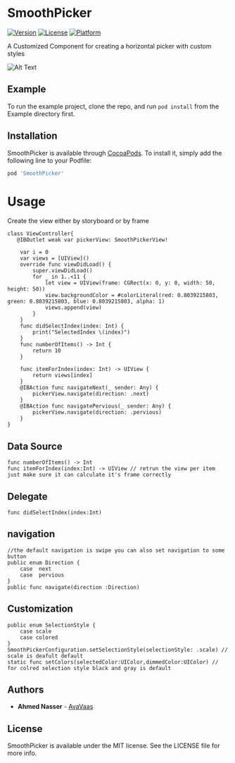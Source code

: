 # SmoothPicker
[![Version](https://img.shields.io/cocoapods/v/SmoothPicker.svg?style=flat)](https://cocoapods.org/pods/SmoothPicker)
[![License](https://img.shields.io/cocoapods/l/SmoothPicker.svg?style=flat)](https://cocoapods.org/pods/SmoothPicker)
[![Platform](https://img.shields.io/cocoapods/p/SmoothPicker.svg?style=flat)](https://cocoapods.org/pods/SmoothPicker)

A Customized Component for creating a horizontal picker with custom styles 


![Alt Text](https://media.giphy.com/media/45bEffMoHH5UzskrgJ/giphy.gif)


## Example

To run the example project, clone the repo, and run `pod install` from the Example directory first.


## Installation

SmoothPicker is available through [CocoaPods](https://cocoapods.org). To install
it, simply add the following line to your Podfile:

```ruby
pod 'SmoothPicker'
```

# Usage

Create the view either by storyboard or by frame 
<br />

```
class ViewController{
   @IBOutlet weak var pickerView: SmoothPickerView!
    
    var i = 0
    var views = [UIView]()
    override func viewDidLoad() {
        super.viewDidLoad()
        for _ in 1..<11 {
            let view = UIView(frame: CGRect(x: 0, y: 0, width: 50, height: 50))
            view.backgroundColor = #colorLiteral(red: 0.8039215803, green: 0.8039215803, blue: 0.8039215803, alpha: 1)
            views.append(view)
        }
    }
    func didSelectIndex(index: Int) {
        print("SelectedIndex \(index)")
    }   
    func numberOfItems() -> Int {
        return 10
    }
    
    func itemForIndex(index: Int) -> UIView {
        return views[index]
    }
    @IBAction func navigateNext(_ sender: Any) {
        pickerView.navigate(direction: .next)
    }
    @IBAction func navigatePervious(_ sender: Any) {
        pickerView.navigate(direction: .pervious)
    }
}
```

## Data Source
```
func numberOfItems() -> Int
func itemForIndex(index:Int) -> UIView // retrun the view per item just make sure it can calculate it's frame correctly 
```
## Delegate
```
func didSelectIndex(index:Int)
```
## navigation
```
//the default navigation is swipe you can also set navigation to some button 
public enum Direction {
    case  next
    case  pervious
}
public func navigate(direction :Direction)
```


## Customization
```
public enum SelectionStyle {
    case scale
    case colored
}
SmoothPickerConfiguration.setSelectionStyle(selectionStyle: .scale) // scale is deafult default 
static func setColors(selectedColor:UIColor,dimmedColor:UIColor) // for colred selection style black and gray is default
```
## Authors

* **Ahmed Nasser** - [AvaVaas](https://github.com/AvaVaas)

## License

SmoothPicker is available under the MIT license. See the LICENSE file for more info.
